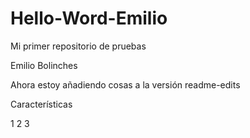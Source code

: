 # Hello-Word-Emilio
Mi primer repositorio de pruebas

Emilio Bolinches

Ahora estoy añadiendo cosas a la versión readme-edits


Características

1
2
3
